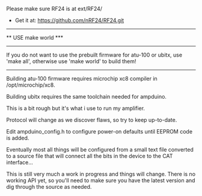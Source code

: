 Please make sure RF24 is at ext/RF24/
 * Get it at: https://github.com/nRF24/RF24.git

*********************
** USE make world ***
*********************
If you do not want to use the prebuilt firmware for atu-100 or ubitx,
use 'make all', otherwise use 'make world' to build them!



------

Building atu-100 firmware requires microchip xc8 compiler in /opt/microchip/xc8.

Building ubitx requires the same toolchain needed for ampduino.

This is a bit rough but it's what i use to run my amplifier.

Protocol will change as we discover flaws, so try to keep up-to-date.

Edit ampduino_config.h to configure power-on defaults until EEPROM code is added.


Eventually most all things will be configured from a small text file converted to
a source file that will connect all the bits in the device to the CAT interface...


This is still very much a work in progress and things will change. There is no
working API yet, so you'll need to make sure you have the latest version and
dig through the source as needed.

